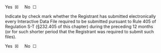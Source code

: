 Yes  ☒     No  ☐

Indicate by check mark whether the Registrant has submitted electronically every Interactive Data File required to be submitted pursuant to Rule
405 of Regulation S-T (§232.405 of this chapter) during the preceding 12 months (or for such shorter period that the Registrant was required to
submit such files).

Yes  ☒     No  ☐